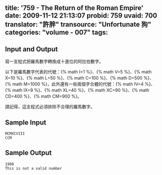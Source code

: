title: '759 - The Return of the Roman Empire'
date: 2009-11-12 21:13:07
probid: 759
uvaid: 700
translator: "許胖"
transource: "Unfortunate 狗"
categories: "volume - 007"
tags:
---

## Input and Output ##

寫一支程式把羅馬數字轉換成十進位的阿拉伯數字。

以下是羅馬數字代表的代號：{% math I=1 %}、{% math V=5 %}、{% math X=10 %}、{% math L=50 %}、{% math C=100 %}、{% math D=500 %}、{% math M=1000 %}，此外還有一些兩個字合體的代號：{% math IV=4 %}、{% math IX=9 %}、{% math XL=40 %}、{% math XC=90 %}、{% math CD=400 %}、{% math CM=900 %}。

請記得，這支程式必須排除不合理的羅馬數字。

<!-- more -->

## Sample Input ##

	MCMXCVIII
	CCM

## Sample Output ##

	1998
	This is not a valid number